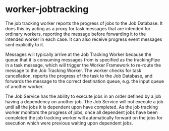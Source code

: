 # worker-jobtracking
The job tracking worker reports the progress of jobs to the Job Database. It does this by acting as a proxy for task messages that are
intended for ordinary workers, reporting the message before forwarding it to the intended worker in each case. It can also receive
progress event messages sent explicitly to it.

Messages will typically arrive at the Job Tracking Worker because the queue that it is consuming messages from is specified as the
trackingPipe in a task message, which will trigger the Worker Framework to re-route the message to the Job Tracking Worker. The worker
checks for task cancellation, reports the progress of the task to the Job Database, and forwards the message to the correct destination
queue, e.g. the input queue of another worker.

The Job Service has the ability to execute jobs in an order defined by a job having a dependency on another job.  The Job Service will not execute a job until all the jobs it is dependent upon have completed.  As the job tracking worker monitors the progress of jobs, once all dependent jobs have been completed the job tracking worker will automatically forward on the jobs for execution which were previous waiting upon dependent jobs.
